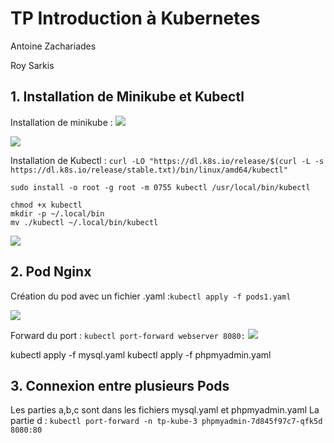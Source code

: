 # TP Introduction à Kubernetes

Antoine Zachariades

Roy Sarkis

## 1. Installation de Minikube et Kubectl
Installation de minikube : 
![](https://i.imgur.com/ZZzzYms.png)

![](https://i.imgur.com/SaRi6yb.png)

Installation de Kubectl :
`curl -LO "https://dl.k8s.io/release/$(curl -L -s https://dl.k8s.io/release/stable.txt)/bin/linux/amd64/kubectl"`

`sudo install -o root -g root -m 0755 kubectl /usr/local/bin/kubectl`
```
chmod +x kubectl
mkdir -p ~/.local/bin
mv ./kubectl ~/.local/bin/kubectl
```
![](https://i.imgur.com/GmEkzy0.png)

## 2. Pod Nginx

Création du pod avec un fichier .yaml :`kubectl apply -f pods1.yaml`

![](https://i.imgur.com/W8hEtNJ.png)


Forward du port : `kubectl port-forward webserver 8080:`
![](https://i.imgur.com/Zwpe7BJ.png)

kubectl apply -f mysql.yaml
kubectl apply -f phpmyadmin.yaml

## 3. Connexion entre plusieurs Pods

Les parties a,b,c sont dans les fichiers mysql.yaml et phpmyadmin.yaml
La partie d : `kubectl port-forward -n tp-kube-3 phpmyadmin-7d845f97c7-qfk5d 8080:80`



